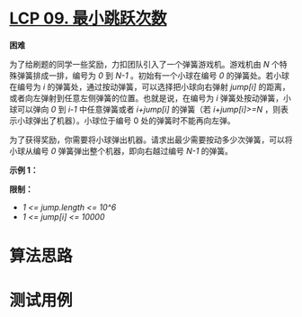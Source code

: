# [LCP 09. 最小跳跃次数][cnTitle]

**困难**

为了给刷题的同学一些奖励，力扣团队引入了一个弹簧游戏机。游戏机由  *N*  个特殊弹簧排成一排，编号为  *0*  到  *N-1* 。初始有一个小球在编号  *0*  的弹簧处。若小球在编号为  *i*  的弹簧处，通过按动弹簧，可以选择把小球向右弹射  *jump[i]*  的距离，或者向左弹射到任意左侧弹簧的位置。也就是说，在编号为  *i*  弹簧处按动弹簧，小球可以弹向  *0*  到  *i-1*  中任意弹簧或者  *i+jump[i]*  的弹簧（若  *i+jump[i]>=N*  ，则表示小球弹出了机器）。小球位于编号 0 处的弹簧时不能再向左弹。

为了获得奖励，你需要将小球弹出机器。请求出最少需要按动多少次弹簧，可以将小球从编号  *0*  弹簧弹出整个机器，即向右越过编号  *N-1*  的弹簧。

**示例 1：** 


**限制：** 

-  *1 <= jump.length <= 10^6*  
-  *1 <= jump[i] <= 10000* 




# 算法思路

# 测试用例
```
```

[cnTitle]: https://leetcode-cn.com/problems/zui-xiao-tiao-yue-ci-shu/
